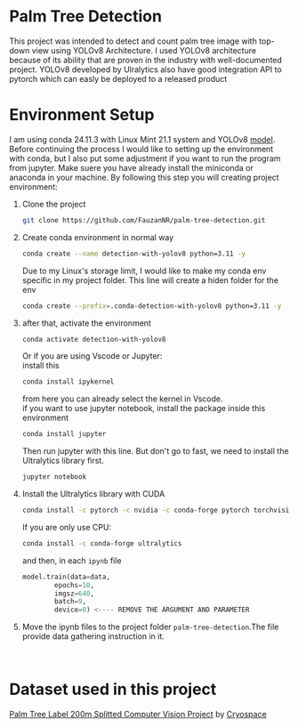 # Palm Tree Detection

This project was intended to detect and count palm tree image with top-down view using YOLOv8 Architecture.
I used YOLOv8 architecture because of its ability that are proven in the industry with well-documented project. YOLOv8 developed by Ulralytics also have good integration API to pytorch which can easly be deployed to a released product

# Environment Setup

I am using conda 24.11.3 with Linux Mint 21.1 system and YOLOv8 [model](https://yolov8.com/).<br>
Before continuing the process I would like to setting up the environment with conda, but I also put some adjustment if you want to run the program from jupyter. Make suere you have already install the miniconda or anaconda in your machine. By following this step you will creating project environment:
1. Clone the project
    
    ```bash
    git clone https://github.com/FauzanNR/palm-tree-detection.git
    ```
 
2. Create conda environment in normal way

    ```bash
    conda create --name detection-with-yolov8 python=3.11 -y
    ```
    Due to my Linux's storage limit, I would like to make my conda env specific in my project folder. This line will create a hiden folder for the env
   
    ```bash
    conda create --prefix=.conda-detection-with-yolov8 python=3.11 -y
    ```

3. after that, activate the environment

    ```bash
    conda activate detection-with-yolov8
    ```
    Or if you are using Vscode or Jupyter:
    <br>
    install this
    ```bash
    conda install ipykernel
    ```
    from here you can already select the kernel in Vscode.
    <br>
    if you want to use jupyter notebook, install the package inside this environment
    ```bash
    conda install jupyter
    ```
    Then run jupyter with this line. But don't go to fast, we need to install the Ultralytics library first.
    ```bash
    jupyter notebook
    ```
    
4. Install the Ultralytics library with CUDA
    ```bash
    conda install -c pytorch -c nvidia -c conda-forge pytorch torchvision pytorch-cuda=11.8 ultralytics
    ```
    If you are only use CPU:
    ```bash
    conda install -c conda-forge ultralytics
    ```
    and then, in each ```ipynb``` file
    ```python
    model.train(data=data,
            epochs=10, 
            imgsz=640,
            batch=9,
            device=0) <---- REMOVE THE ARGUMENT AND PARAMETER
    ```

5. Move the ipynb files to the project folder ```palm-tree-detection```.The file provide data gathering instruction in it.


<br>

# Dataset used in this project
[Palm Tree Label 200m Splitted Computer Vision Project](https://universe.roboflow.com/cryospace-yylkk/palm-tree-label-200m-splitted) by [Cryospace](https://universe.roboflow.com/cryospace-yylkk)
